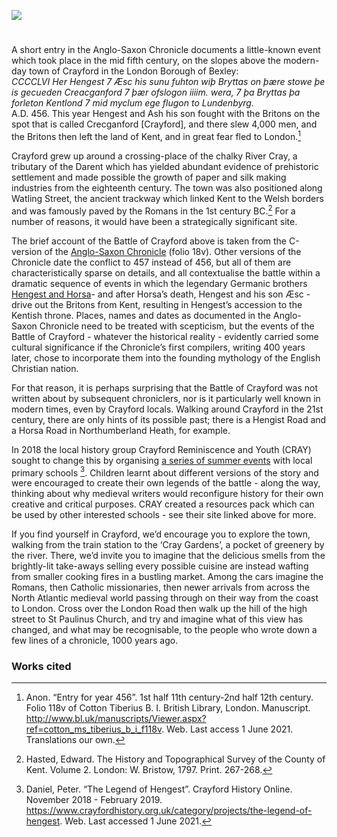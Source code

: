 <a href="https://dev.visual-essays.app"><img src="https://dev-visual-essays.netlify.app/images/ve-button.png"/></a>
<param attribution="Ron Strutt / Replica Viking ship " author="Francesca Allfrey and Beth Whalley" banner="https://upload.wikimedia.org/wikipedia/commons/9/94/Replica_Viking_ship_%22Hugin%22_-_geograph.org.uk_-_41852.jpg" hugin" layout="vtl" title="The Battle of Crayford" ve-config/>

<param aliases="Bexley" eid="Q207208" ve-entity/>
<param aliases="Crayford" eid="Q146676" ve-entity/>
<param aliases="Northumberland Heath" eid="Q146288" ve-entity/>

#

A short entry in the Anglo-Saxon Chronicle documents a little-known event which took place in the mid fifth century, on the slopes above the modern-day town of Crayford in the London Borough of Bexley:   
_CCCCLVI Her Hengest 7 Æsc his sunu fuhton wiþ Bryttas on þære stowe þe is gecueden Creacganford 7 þær ofslogon iiiim. wera, 7 þa Bryttas þa forleton Kentlond 7 mid myclum ege flugon to Lundenbyrg._   
A.D. 456. This year Hengest and Ash his son fought with the Britons on the spot that is called Crecganford [Crayford], and there slew 4,000 men, and the Britons then left the land of Kent, and in great fear fled to London.[^ref1]
<param ve-image-v2 manifest="https://iiif.juncture-digital.org/wc:Crayford_Way%2C_Crayford_-_geograph.org.uk_-_1051645.jpg/manifest.json">

Crayford grew up around a crossing-place of the chalky River Cray, a tributary of the Darent which has yielded abundant evidence of prehistoric settlement and made possible the growth of paper and silk making industries from the eighteenth century. The town was also positioned along Watling Street, the ancient trackway which linked Kent to the Welsh borders and was famously paved by the Romans in the 1st century BC.[^ref2] For a number of reasons, it would have been a strategically significant site. 
<param ve-image-v2 manifest="https://iiif.juncture-digital.org/wc:River_Cray_at_Crayford%2C_Kent_-_geograph.org.uk_-_137404.jpg/manifest.json">

The brief account of the Battle of Crayford above is taken from the C-version of the [Anglo-Saxon Chronicle](http://www.bl.uk/manuscripts/FullDisplay.aspx?ref=Cotton_MS_Tiberius_B_I) (folio 18v). Other versions of the Chronicle date the conflict to 457 instead of 456, but all of them are characteristically sparse on details, and all contextualise the battle within a dramatic sequence of events in which the legendary Germanic brothers [Hengest and Horsa](/medieval/hengestandhorsa)- and after Horsa’s death, Hengest and his son Æsc - drive out the Britons from Kent, resulting in Hengest’s accession to the Kentish throne. Places, names and dates as documented in the Anglo-Saxon Chronicle need to be treated with scepticism, but the events of the Battle of Crayford - whatever the historical reality - evidently carried some cultural significance if the Chronicle’s first compilers, writing 400 years later, chose to incorporate them into the founding mythology of the English Christian nation.
<param ve-image-v2 manifest="https://iiif.juncture-digital.org/wc:BL_Cotton_Tiberius_B_I_f._118r.png/manifest.json">

For that reason, it is perhaps surprising that the Battle of Crayford was not written about by subsequent chroniclers, nor is it particularly well known in modern times, even by Crayford locals. Walking around Crayford in the 21st century, there are only hints of its possible past; there is a Hengist Road and a Horsa Road in Northumberland Heath, for example. 
<param center="Q146288" ve-map zoom="15"/>

In 2018 the local history group Crayford Reminiscence and Youth (CRAY) sought to change this by organising [a series of summer events](https://www.crayfordhistory.org.uk/category/projects/the-legend-of-hengest) with local primary schools [^ref3]. Children learnt about different versions of the story and were encouraged to create their own legends of the battle - along the way, thinking about why medieval writers would reconfigure history for their own creative and critical purposes. CRAY created a resources pack which can be used by other interested schools - see their site linked above for more.
<param label="The authors who worked on the CRAY project" url="https://stor.artstor.org/stor/c7b05a8c-84a8-41d0-ace6-65117ba54e49" ve-image/>

If you find yourself in Crayford, we’d encourage you to explore the town, walking from the train station to the ‘Cray Gardens’, a pocket of greenery by the river. There, we’d invite you to imagine that the delicious smells from the brightly-lit take-aways selling every possible cuisine are instead wafting from smaller cooking fires in a bustling market. Among the cars imagine the Romans, then Catholic missionaries, then newer arrivals from across the North Atlantic medieval world passing through on their way from the coast to London. Cross over the London Road then walk up the hill of the high street to St Paulinus Church, and try and imagine what of this view has changed, and what may be recognisable, to the people who wrote down a few lines of a chronicle, 1000 years ago.
<param ve-image-v2 manifest="https://iiif.juncture-digital.org/wc:St_Paulinus%27_Church%2C_Crayford_in_Landscape_Context.jpg/manifest.json">


### Works cited

[^ref1]: Anon. “Entry for year 456”. 1st half 11th century-2nd half 12th century. Folio 118v of Cotton Tiberius B. I. British Library, London. Manuscript.   http://www.bl.uk/manuscripts/Viewer.aspx?ref=cotton_ms_tiberius_b_i_f118v. Web. Last access 1 June 2021. Translations our own.   
[^ref2]: Hasted, Edward. The History and Topographical Survey of the County of Kent. Volume 2. London: W. Bristow, 1797. Print. 267-268.   
[^ref3]: Daniel, Peter. “The Legend of Hengest”. Crayford History Online. November 2018 - February 2019. https://www.crayfordhistory.org.uk/category/projects/the-legend-of-hengest. Web. Last accessed 1 June 2021.   


